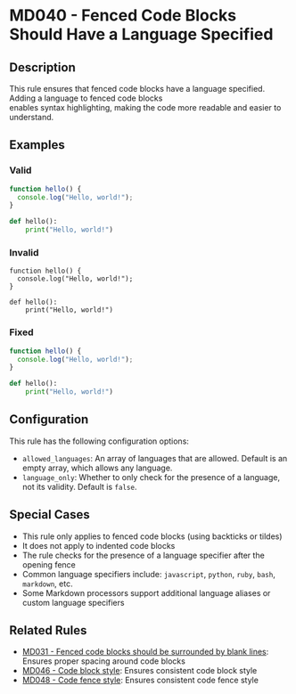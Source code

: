 # MD040 - Fenced Code Blocks Should Have a Language Specified

## Description

This rule ensures that fenced code blocks have a language specified. Adding a language to fenced code blocks  
enables syntax highlighting, making the code more readable and easier to understand.

<!-- rumdl-disable MD040 -->
## Examples

### Valid

```javascript
function hello() {
  console.log("Hello, world!");
}
```

```python
def hello():
    print("Hello, world!")
```

### Invalid

```
function hello() {
  console.log("Hello, world!");
}
```

```
def hello():
    print("Hello, world!")
```

### Fixed

```javascript
function hello() {
  console.log("Hello, world!");
}
```

```python
def hello():
    print("Hello, world!")
```
<!-- rumdl-enable MD040 -->

## Configuration

This rule has the following configuration options:

- `allowed_languages`: An array of languages that are allowed. Default is an empty array, which allows any language.
- `language_only`: Whether to only check for the presence of a language, not its validity. Default is `false`.

## Special Cases

- This rule only applies to fenced code blocks (using backticks or tildes)
- It does not apply to indented code blocks
- The rule checks for the presence of a language specifier after the opening fence
- Common language specifiers include: `javascript`, `python`, `ruby`, `bash`, `markdown`, etc.
- Some Markdown processors support additional language aliases or custom language specifiers

## Related Rules

- [MD031 - Fenced code blocks should be surrounded by blank lines](md031.md): Ensures proper spacing around code blocks
- [MD046 - Code block style](md046.md): Ensures consistent code block style
- [MD048 - Code fence style](md048.md): Ensures consistent code fence style
